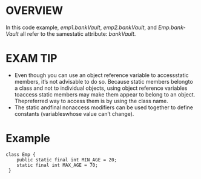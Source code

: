# OVERVIEW

In  this  code  example, *emp1.bankVault*, *emp2.bankVault*,  and *Emp.bank-Vault* all refer to the samestatic attribute: *bankVault*.

# EXAM TIP

- Even  though  you  can  use  an  object  reference  variable  to  accessstatic members, it’s not advisable to do so. Because static members belongto  a  class  and  not  to  individual  objects,  using  object  reference  variables  toaccess static members may make them appear to belong to an object. Thepreferred  way  to  access  them  is  by  using  the  class  name.
- The static  andfinal nonaccess modifiers can be used together to define constants (variableswhose value can’t change).

# Example

```
class Emp {
    public static final int MIN_AGE = 20;
    static final int MAX_AGE = 70;
 }
```